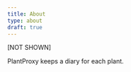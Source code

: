 ```yaml
---
title: About
type: about
draft: true
---
```


[NOT SHOWN]

PlantProxy keeps a diary for each plant.


